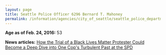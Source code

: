 ```yaml
---
layout: page
title: Seattle Police Officer 6296 Bernard T. Mahoney
permalink: /information/agencies/city_of_seattle/seattle_police_department/copbook/6296/
---
```


**Age as of Feb. 24, 2016:** 53

**News articles:**
[How the Trial of a Black Lives Matter Protester Could Become a Deep Dive into One Cop's Turbulent Past at the SPD](http://www.thestranger.com/news/feature/2015/07/29/22613744/how-the-trial-of-a-black-lives-matter-protester-could-become-a-deep-dive-into-one-cops-turbulent-past-at-the-spd)
